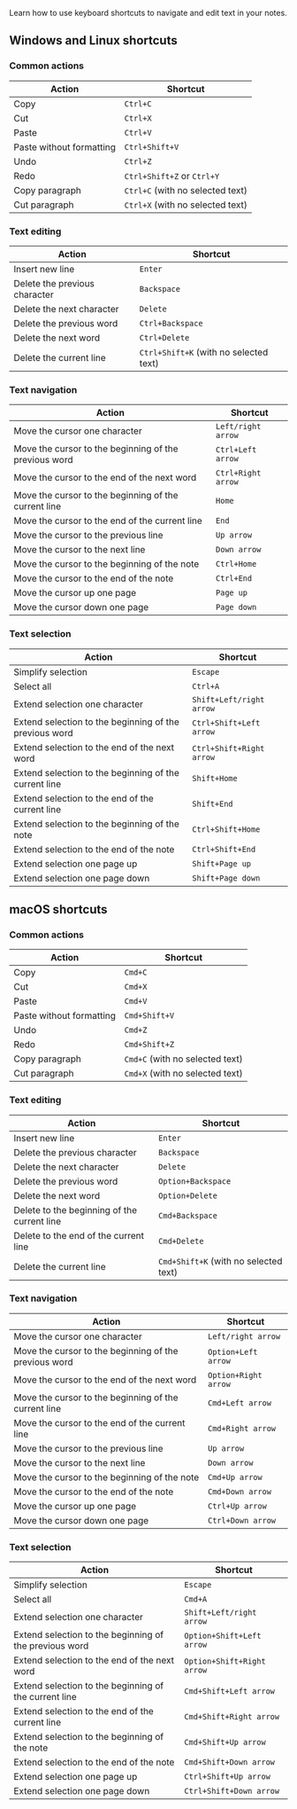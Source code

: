 Learn how to use keyboard shortcuts to navigate and edit text in your notes.

## Windows and Linux shortcuts

### Common actions

| Action | Shortcut |
|-|-|
| Copy | `Ctrl+C` |
| Cut | `Ctrl+X` |
| Paste | `Ctrl+V` |
| Paste without formatting | `Ctrl+Shift+V` |
| Undo | `Ctrl+Z` |
| Redo | `Ctrl+Shift+Z` or `Ctrl+Y` |
| Copy paragraph | `Ctrl+C` (with no selected text) |
| Cut paragraph | `Ctrl+X` (with no selected text) |

### Text editing

| Action | Shortcut |
|-|-|
| Insert new line| `Enter` |
| Delete the previous character | `Backspace` |
| Delete the next character | `Delete` |
| Delete the previous word | `Ctrl+Backspace` |
| Delete the next word | `Ctrl+Delete` |
| Delete the current line | `Ctrl+Shift+K` (with no selected text) |

### Text navigation

| Action | Shortcut |
|-|-|
| Move the cursor one character | `Left/right arrow` |
| Move the cursor to the beginning of the previous word | `Ctrl+Left arrow` |
| Move the cursor to the end of the next word | `Ctrl+Right arrow` |
| Move the cursor to the beginning of the current line | `Home` |
| Move the cursor to the end of the current line | `End` |
| Move the cursor to the previous line | `Up arrow` |
| Move the cursor to the next line | `Down arrow` |
| Move the cursor to the beginning of the note | `Ctrl+Home` |
| Move the cursor to the end of the note | `Ctrl+End` |
| Move the cursor up one page | `Page up` |
| Move the cursor down one page | `Page down` |

### Text selection

| Action | Shortcut |
|-|-|
| Simplify selection | `Escape` |
| Select all | `Ctrl+A` |
| Extend selection one character | `Shift+Left/right arrow` |
| Extend selection to the beginning of the previous word | `Ctrl+Shift+Left arrow` |
| Extend selection to the end of the next word | `Ctrl+Shift+Right arrow` |
| Extend selection to the beginning of the current line | `Shift+Home` |
| Extend selection to the end of the current line | `Shift+End` |
| Extend selection to the beginning of the note | `Ctrl+Shift+Home` |
| Extend selection to the end of the note | `Ctrl+Shift+End` |
| Extend selection one page up | `Shift+Page up` |
| Extend selection one page down | `Shift+Page down` |

## macOS shortcuts

### Common actions

| Action | Shortcut |
|-|-|
| Copy | `Cmd+C` |
| Cut | `Cmd+X` |
| Paste | `Cmd+V` |
| Paste without formatting | `Cmd+Shift+V` |
| Undo | `Cmd+Z` |
| Redo | `Cmd+Shift+Z` |
| Copy paragraph | `Cmd+C` (with no selected text) |
| Cut paragraph | `Cmd+X` (with no selected text) |

### Text editing

| Action | Shortcut |
|-|-|
| Insert new line| `Enter` |
| Delete the previous character | `Backspace` |
| Delete the next character | `Delete` |
| Delete the previous word | `Option+Backspace` |
| Delete the next word | `Option+Delete` |
| Delete to the beginning of the current line | `Cmd+Backspace` |
| Delete to the end of the current line | `Cmd+Delete` |
| Delete the current line | `Cmd+Shift+K` (with no selected text) |

### Text navigation

| Action | Shortcut |
|-|-|
| Move the cursor one character | `Left/right arrow` |
| Move the cursor to the beginning of the previous word | `Option+Left arrow` |
| Move the cursor to the end of the next word | `Option+Right arrow` |
| Move the cursor to the beginning of the current line | `Cmd+Left arrow` |
| Move the cursor to the end of the current line | `Cmd+Right arrow` |
| Move the cursor to the previous line | `Up arrow` |
| Move the cursor to the next line | `Down arrow` |
| Move the cursor to the beginning of the note | `Cmd+Up arrow` |
| Move the cursor to the end of the note | `Cmd+Down arrow` |
| Move the cursor up one page | `Ctrl+Up arrow` |
| Move the cursor down one page | `Ctrl+Down arrow` |

### Text selection

| Action | Shortcut |
|-|-|
| Simplify selection | `Escape` |
| Select all | `Cmd+A` |
| Extend selection one character | `Shift+Left/right arrow` |
| Extend selection to the beginning of the previous word | `Option+Shift+Left arrow` |
| Extend selection to the end of the next word | `Option+Shift+Right arrow` |
| Extend selection to the beginning of the current line | `Cmd+Shift+Left arrow` |
| Extend selection to the end of the current line | `Cmd+Shift+Right arrow` |
| Extend selection to the beginning of the note | `Cmd+Shift+Up arrow` |
| Extend selection to the end of the note | `Cmd+Shift+Down arrow` |
| Extend selection one page up | `Ctrl+Shift+Up arrow` |
| Extend selection one page down | `Ctrl+Shift+Down arrow` |
